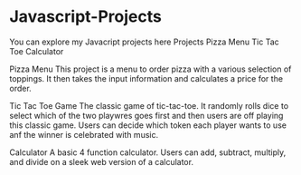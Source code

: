 # Javascript-Projects
You can explore my Javacript projects here 
Projects
Pizza Menu
Tic Tac Toe
Calculator 

Pizza Menu
This project is a menu to order pizza with a various selection of toppings. It then takes the input information and calculates a price for the order. 

Tic Tac Toe Game 
The classic game of tic-tac-toe. It randomly rolls dice to select which of the two playwres goes first and then users are off playing this classic game. Users can decide which token each player wants to use anf the winner is celebrated with music.

Calculator
A basic 4 function calculator. Users can add, subtract, multiply, and divide on a sleek web version of a calculator. 
